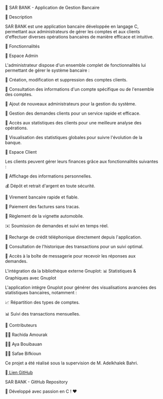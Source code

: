 🚀 SAR BANK - Application de Gestion Bancaire

📌 Description

SAR BANK est une application bancaire développée en langage C, permettant aux administrateurs de gérer les comptes et aux clients d'effectuer diverses opérations bancaires de manière efficace et intuitive.

🔑 Fonctionnalités

🔷 Espace Admin

L'administrateur dispose d'un ensemble complet de fonctionnalités lui permettant de gérer le système bancaire :

📌 Création, modification et suppression des comptes clients.

📌 Consultation des informations d'un compte spécifique ou de l'ensemble des comptes.

📌 Ajout de nouveaux administrateurs pour la gestion du système.

📌 Gestion des demandes clients pour un service rapide et efficace.

📌 Accès aux statistiques des clients pour une meilleure analyse des opérations.

📌 Visualisation des statistiques globales pour suivre l'évolution de la banque.


🔷 Espace Client

Les clients peuvent gérer leurs finances grâce aux fonctionnalités suivantes :

💼 Affichage des informations personnelles.

💰 Dépôt et retrait d'argent en toute sécurité.

🔄 Virement bancaire rapide et fiable.

📄 Paiement des factures sans tracas.

🚗 Règlement de la vignette automobile.

✉️ Soumission de demandes et suivi en temps réel.

📱 Recharge de crédit téléphonique directement depuis l'application.

📜 Consultation de l'historique des transactions pour un suivi optimal.

📩 Accès à la boîte de messagerie pour recevoir les réponses aux demandes.

L'intégration da la bibliothèque externe Gnuplot:
📊 Statistiques & Graphiques avec Gnuplot

L'application intègre Gnuplot pour générer des visualisations avancées des statistiques bancaires, notamment :

📈 Répartition des types de comptes.

📊 Suivi des transactions mensuelles.


🤝 Contributeurs

👩‍💻 Rachida Amourak

👩‍💻 Aya Bouibauan

👩‍💻 Safae Bifkioun

Ce projet a été réalisé sous la supervision de M. Adelkhalek Bahri.

🔗[ Lien GitHub](https://rachidaamourak.github.io/C-Project-SAR-BANK/)

SAR BANK - GitHub Repository

🚀 Développé avec passion en C ! ❤️

